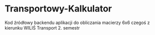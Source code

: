 # Transportowy-Kalkulator
Kod  źródłowy backendu aplikacji do obliczania macierzy 6x6 czegoś z kierunku WILIŚ Transport 2. semestr

